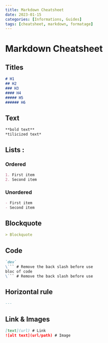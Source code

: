 ```yaml
---
title: Markdown Cheatsheet
date: 2023-01-15
categories: [Informations, Guides]
tags: [cheatsheet, markdown, formatage]
---
```

# Markdown Cheatsheet

## Titles
``` markdown
# H1
## H2
### H3
#### H4
##### H5
###### H6
```

## Text
``` markdown
**bold text**
*tilicized text*
```

## Lists :
### Ordered
``` markdown
1. First item
2. Second item
```
### Unordered
``` markdown
- First item
- Second item
```

## Blockquote

``` markdown
> Blockquote
```

## Code

``` markdown
`dev`
\``` # Remove the back slash before use
bloc of code
\``` # Remove the back slash before use
```

## Horizontal rule
``` markdown
---
```

## Link & Images
``` markdown
[text](url) # Link
![alt text](url/path) # Image
